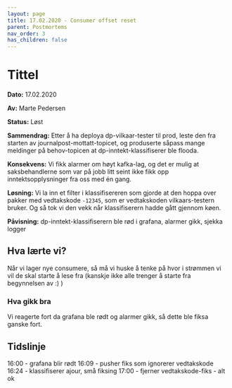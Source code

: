 ```yaml
---
layout: page
title: 17.02.2020 - Consumer offset reset
parent: Postmortems
nav_order: 3
has_children: false
---
```



# Tittel

**Dato:** 17.02.2020

**Av:** Marte Pedersen

**Status:** Løst

**Sammendrag:** 
Etter å ha deploya dp-vilkaar-tester til prod, leste den fra starten av journalpost-mottatt-topicet, og produserte såpass mange meldinger på behov-topicen at dp-inntekt-klassifiserer ble flooda. 

**Konsekvens:**
Vi fikk alarmer om høyt kafka-lag, og det er mulig at saksbehandlerne som var på jobb litt seint ikke fikk opp inntektsopplysninger fra oss med én gang.

**Løsning:** 
Vi la inn et filter i klassifisereren som gjorde at den hoppa over pakker med vedtakskode `-12345`, som er vedtakskoden vilkaars-testern bruker.
Og så tok vi den vekk når klassifiserern hadde gått gjennom køen.

**Påvisning:**
dp-inntekt-klassifiserern ble rød i grafana, alarmer gikk, sjekka logger

## Hva lærte vi?
Når vi lager nye consumere, så må vi huske å tenke på hvor i strømmen vi vil de skal starte å lese fra (kanskje ikke alle trenger å starte fra begynnelsen av :) )

### Hva gikk bra
Vi reagerte fort da grafana ble  rødt og alarmer gikk, så dette ble fiksa ganske fort.

## Tidslinje
16:00 - grafana blir rødt
16:09 - pusher fiks som ignorerer vedtakskode
16:24 - klassifiserer ajour, små fiksing
17:00 - fjerner vedtakskode-fiks - alt ok
